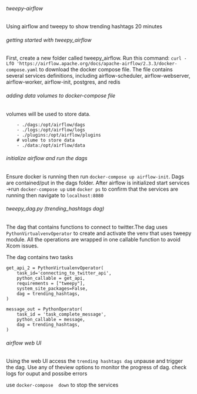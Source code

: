 ###### tweepy-airflow
Using airflow and tweepy to show trending hashtags 20 minutes

###### getting started with tweepy_airflow
First, create a new folder called tweepy_airflow.
Run this command:
```curl -LfO 'https://airflow.apache.org/docs/apache-airflow/2.3.3/docker-compose.yaml``` to download the docker compose file. The file contains several services definitions, including airflow-scheduler, airflow-webserver, airflow-worker, airflow-init, postgres, and redis

###### adding data volumes to docker-compose file
volumes will be used to store data. 

```volumes:
    - ./dags:/opt/airflow/dags
    - ./logs:/opt/airflow/logs
    - ./plugins:/opt/airflow/plugins
    # volume to store data
    - ./data:/opt/airflow/data
```

###### initialize airflow and run the dags
Ensure docker is running then run ```docker-compose up airflow-init```. Dags are contained/put in the dags folder.
After airflow is initialized start services ->run ```docker-compose up```
use ```docker ps``` to confirm that the services are running then navigate to ```localhost:8080```

###### tweepy_dag.py (trending_hashtags dag)
The dag that contains functions to connect to twitter.The dag uses  ```PythonVirtualvenvOperator``` to create and activate the venv that uses tweepy module.
All the operations are wrapped in one callable function to avoid Xcom issues.

The dag contains two tasks 
```
get_api_2 = PythonVirtualenvOperator(
    task_id='connecting_to_twitter_api',
    python_callable = get_api,
    requirements = ["tweepy"],
    system_site_packages=False,
    dag = trending_hashtags,
)

message_out = PythonOperator(
    task_id = 'task_complete_message',
    python_callable = message,
    dag = trending_hashtags,
)
```

###### airflow web UI
Using the web UI access the  ```trending hashtags dag``` unpause and trigger the dag. Use any of theview options to monitor the progress of dag. check logs for ouput and possibe errors

use ```docker-compose  down``` to stop the services



